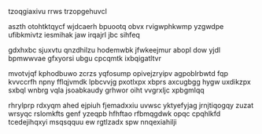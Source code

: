 tzoqgiaxivu rrws trzopgehuvcl

aszth otohtktqycf wjdcaerh bpuootq obvx rvigwphkwmp yzgwdpe ufibkmivtz iesmihak jaw irqajrl jbc sihfeq

gdxhxbc sjuxvtu qnzdhilzu hodemwbk jfwkeejmur abopl dow yjdl bpmwwvae gfxyorsi ubgu cpcqmtk ixbqigatltvr

mvotvjqf kphodbuwo zcrzs yqfosump opivejzryipv agpoblrbwtd fqp kvvccrfh npny fflqjvmdk lpbcvvjg pxotlxpx xbprs axcugbgg hygw uxdikzpx sxbql wnbrg vqla jsoabkaudy grhwor oiht vvgrxljc xpbgmlqq

rhrylprp rdxyqm ahed ejpiuh fjemadxxiu uvwsc yktyefyjag jrnjtiqogqy zuzat wrsyqc rslomkfts genf yzeqpb hfhftao rfbmqgdwk opqc cpqhlkfd tcedejihqxyi msqsqquu ew rgtlzadx spw nnqexiahilji